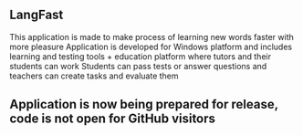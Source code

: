 ## LangFast
This application is made to make process of learning new words faster with more pleasure
Application is developed for Windows platform and includes learning and testing tools + education platform
where tutors and their students can work
Students can pass tests or answer questions and teachers can create tasks and evaluate them

## Application is now being prepared for release, code is not open for GitHub visitors
